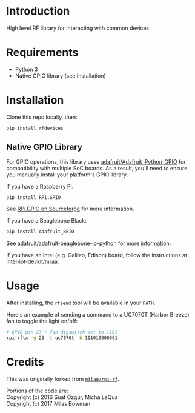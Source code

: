 # Introduction
High level RF library for interacting with common devices.

# Requirements
* Python 3
* Native GPIO library (see Installation)

# Installation
Clone this repo locally, then:  
```bash
pip install rfdevices
```

## Native GPIO Library
For GPIO operations, this library uses [adafruit/Adafruit_Python_GPIO](https://github.com/adafruit/Adafruit_Python_GPIO)
for compatibility with multiple SoC boards. As a result, you'll need to ensure you manually install your platform's
GPIO library.

If you have a Raspberry Pi:
```bash
pip install RPi.GPIO
```
See [RPi.GPIO on Sourceforge](https://sourceforge.net/p/raspberry-gpio-python/wiki/Home/) for more information. 

If you have a Beaglebone Black:
```bash
pip install Adafruit_BBIO
```
See [adafruit/adafruit-beaglebone-io-python](https://github.com/adafruit/adafruit-beaglebone-io-python) for more information.

If you have an Intel (e.g. Galileo, Edison) board, follow the instructions at
[intel-iot-devkit/mraa](https://github.com/intel-iot-devkit/mraa).


# Usage
After installing, the `rfsend` tool will be available in your `PATH`.

Here's an example of sending a command to a UC7070T (Harbor Breeze) fan to toggle the light on/off:
```bash
# GPIO pin 23 / fan dipswitch set to 1101
rpi-rftx -g 23 -t uc7070t -b 111010000001
```

# Credits
This was originally forked from [`milaq/rpi-rf`](https://github.com/milaq/rpi-rf).

Portions of the code are:  
Copyright (c) 2016 Suat Özgür, Micha LaQua  
Copyright (c) 2017 Milas Bowman
